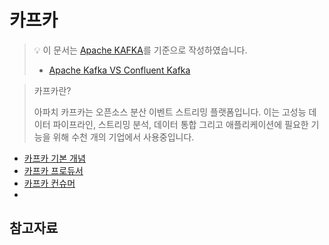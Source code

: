 # 카프카
> 💡 이 문서는 [Apache KAFKA](https://kafka.apache.org/)를 기준으로 작성하였습니다.
> - [Apache Kafka VS Confluent Kafka](https://stackoverflow.com/questions/39703338/confluent-platform-vs-apache-kafka)


> 카프카란?
>
> 아파치 카프카는 오픈소스 분산 이벤트 스트리밍 플랫폼입니다. 이는 고성능 데이터 파이프라인, 스트리밍 분석, 데이터 통합 그리고 애플리케이션에 필요한 기능을 위해 수천 개의 기업에서 사용중입니다.

- [카프카 기본 개념]()
- [카프카 프로듀서]()
- [카프카 컨슈머]()
- 

## 참고자료